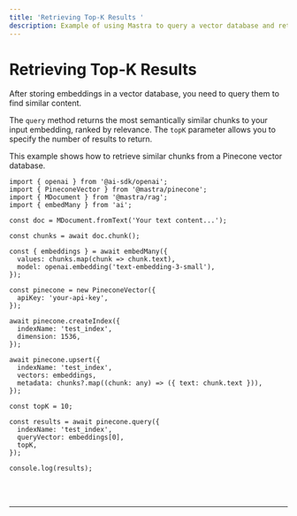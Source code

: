 ```yaml
---
title: 'Retrieving Top-K Results '
description: Example of using Mastra to query a vector database and retrieve semantically similar chunks.
---
```


# Retrieving Top-K Results

After storing embeddings in a vector database, you need to query them to find similar content.

The `query` method returns the most semantically similar chunks to your input embedding, ranked by relevance. The `topK` parameter allows you to specify the number of results to return.

This example shows how to retrieve similar chunks from a Pinecone vector database.

```tsx copy
import { openai } from '@ai-sdk/openai';
import { PineconeVector } from '@mastra/pinecone';
import { MDocument } from '@mastra/rag';
import { embedMany } from 'ai';

const doc = MDocument.fromText('Your text content...');

const chunks = await doc.chunk();

const { embeddings } = await embedMany({
  values: chunks.map(chunk => chunk.text),
  model: openai.embedding('text-embedding-3-small'),
});

const pinecone = new PineconeVector({
  apiKey: 'your-api-key',
});

await pinecone.createIndex({
  indexName: 'test_index',
  dimension: 1536,
});

await pinecone.upsert({
  indexName: 'test_index',
  vectors: embeddings,
  metadata: chunks?.map((chunk: any) => ({ text: chunk.text })),
});

const topK = 10;

const results = await pinecone.query({
  indexName: 'test_index',
  queryVector: embeddings[0],
  topK,
});

console.log(results);
```

<br />
<br />
<hr className="dark:border-[#404040] border-gray-300" />
<br />
<br />
<GithubLink
  link={
    "https://github.com/mastra-ai/mastra/blob/main/examples/basics/rag/retrieve-results"
  }
/>

